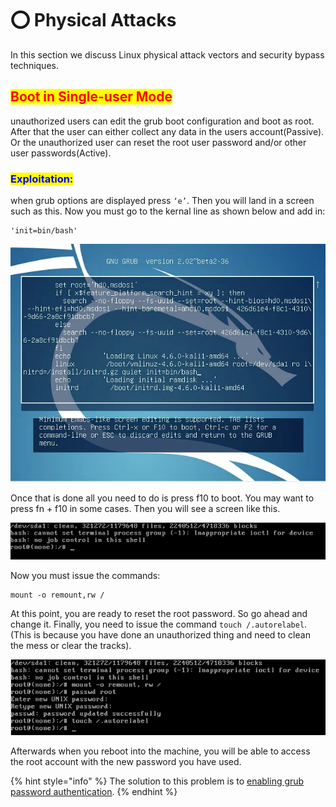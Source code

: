 # ⭕ Physical Attacks

In this section we discuss Linux physical attack vectors and security bypass techniques.

## <mark style="color:red;">Boot in Single-user Mode</mark>

unauthorized users can edit the grub boot configuration and boot as root. After that the user can either collect any data in the users account(Passive). Or the unauthorized user can reset the root user password and/or other user passwords(Active).

### <mark style="color:blue;">Exploitation:</mark>

when grub options are displayed press `‘e’`. Then you will land in a screen such as this. Now you must go to the kernal line as shown below and add in:

```
'init=bin/bash'
```

![](<../../.gitbook/assets/image (272) (1).png>)

Once that is done all you need to do is press f10 to boot. You may want to press fn + f10 in some cases. Then you will see a screen like this.

![](<../../.gitbook/assets/image (287) (1) (1).png>)

Now you must issue the commands:

```
mount -o remount,rw /
```

At this point, you are ready to reset the root password. So go ahead and change it. Finally, you need to issue the command `touch /.autorelabel`.(This is because you have done an unauthorized thing and need to clean the mess or clear the tracks).

![](<../../.gitbook/assets/image (296) (1) (1).png>)

Afterwards when you reboot into the machine, you will be able to access the root account with the new password you have used.

{% hint style="info" %}
The solution to this problem is to [enabling grub password authentication](../../hardening-and-monitoring/untitled/os-security/grub-hardening.md).
{% endhint %}
